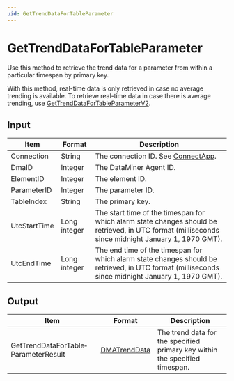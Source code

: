 ```yaml
---
uid: GetTrendDataForTableParameter
---
```


# GetTrendDataForTableParameter

Use this method to retrieve the trend data for a parameter from within a particular timespan by primary key.

With this method, real-time data is only retrieved in case no average trending is available. To retrieve real-time data in case there is average trending, use [GetTrendDataForTableParameterV2](xref:GetTrendDataForTableParameterV2).

## Input

| Item | Format | Description |
|--|--|--|
| Connection | String | The connection ID. See [ConnectApp](xref:ConnectApp). |
| DmaID | Integer | The DataMiner Agent ID. |
| ElementID | Integer | The element ID. |
| ParameterID | Integer | The parameter ID. |
| TableIndex | String | The primary key. |
| UtcStartTime | Long integer | The start time of the timespan for which alarm state changes should be retrieved, in UTC format (milliseconds since midnight January 1, 1970 GMT). |
| UtcEndTime | Long integer | The end time of the timespan for which alarm state changes should be retrieved, in UTC format (milliseconds since midnight January 1, 1970 GMT). |

## Output

| Item | Format | Description |
|--|--|--|
| GetTrendDataForTable­ParameterResult | [DMATrendData](xref:DMATrendData) | The trend data for the specified primary key within the specified timespan. |
